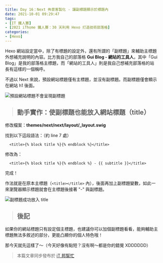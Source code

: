 ```yaml
---
title: Day 16：Next 佈景客製化 - 讓副標題顯示於標題內
date: 2021-10-01 09:29:47
tags:
- [IT 鐵人賽]
- [2021 iThome 鐵人賽：30 天利用 Hexo 打造技術部落格]
categories:
- [Hexo]
---
```


Hexo 網站設定當中，除了有標題的設定外，還有所謂的「副標題」來輔助主標題外想補充說明的內容。比方我自己的部落格 **Gui Blog - 網站的工具人**，其中「Gui Blog」是我的部落格主標題，而「網站的工具人」則是我自己想補充部落格的站長有這樣的一個稱呼。

不過以 Next 來說，預設網站標題僅有主標題，並沒有副標題。而副標題僅會顯示在網站 h1 後面。

![預設網站標題不會呈現副標題](https://i.imgur.com/Slu27p7.png)

<!-- more -->

> ## 動手實作：使副標題也能放入網站標題（title）

修改檔案：**themes/next/next/layout/_layout.swig**

找到以下這段語法：（約 line 7 處）

``` swig
  <title>{% block title %}{% endblock %}</title>
```

修改為：

``` swig
  <title>{% block title %}{% endblock %} - {{ subtitle }}</title>

```

完成！

作法就是在原本主標題（`<title></title>` 內），後面再加上副標題變數，如此一來瀏覽器顯示標題就會在主標題後接著 "-" 與副標題。

![副標題成功放入 title](https://i.imgur.com/6E0V4X9.png)

> ## 後記

如果你的網站標題只有設定個主標題，也建議你可以加個副標題看看，能夠輔助主標題無法多敘述的部分，更能凸顯你的個人特色哦！

那今天就先這樣了～（今天好像有點短？沒有啊～都是你的錯覺 XDDDDDD）

> 本篇文章同步發布於 [iT 邦幫忙](https://ithelp.ithome.com.tw/articles/10275690)